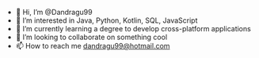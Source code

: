 - 👋 Hi, I’m @Dandragu99
- 👀 I’m interested in Java, Python, Kotlin, SQL, JavaScript
- 🌱 I’m currently learning a degree to develop cross-platform applications
- 💞️ I’m looking to collaborate on something cool
- 📫 How to reach me dandragu99@hotmail.com

<!---
Dandragu99/Dandragu99 is a ✨ special ✨ repository because its `README.md` (this file) appears on your GitHub profile.
You can click the Preview link to take a look at your changes.
--->
